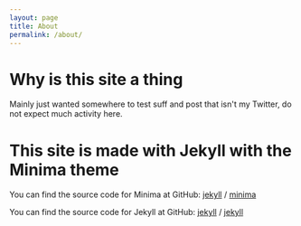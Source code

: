 ```yaml
---
layout: page
title: About
permalink: /about/
---
```


# Why is this site a thing
Mainly just wanted somewhere to test suff and post that isn't my Twitter,
do not expect much activity here.

# This site is made with Jekyll with the Minima theme
You can find the source code for Minima at GitHub:
[jekyll][jekyll-organization] /
[minima](https://github.com/jekyll/minima)

You can find the source code for Jekyll at GitHub:
[jekyll][jekyll-organization] /
[jekyll](https://github.com/jekyll/jekyll)


[jekyll-organization]: https://github.com/jekyll
